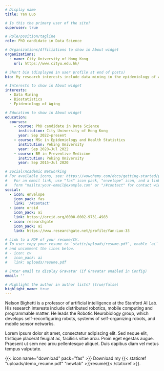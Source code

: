 ```yaml
---
# Display name
title: Yan Luo

# Is this the primary user of the site?
superuser: true

# Role/position/tagline
role: PhD candidate in Data Science

# Organizations/Affiliations to show in About widget
organizations:
  - name: City University of Hong Kong
    url: https://www.cityu.edu.hk/

# Short bio (displayed in user profile at end of posts)
bio: My research interests include data mining in the epidemiology of aging, multimorbidity measurements and outcome prediction among older adults.

# Interests to show in About widget
interests:
  - Data Mining
  - Biostatistics
  - Epidemiology of Aging

# Education to show in About widget
education:
  courses:
    - course: PhD candidate in Data Science
      institution: City University of Hong Kong
      year: Sep 2022–present
    - course: MSc in Epidemiology and Health Statistics
      institution: Peking University
      year: Sep 2020–Jul 2022
    - course: BM in Preventive Medicine
      institution: Peking University
      year: Sep 2015–Jul 2020

# Social/Academic Networking
# For available icons, see: https://wowchemy.com/docs/getting-started/page-builder/#icons
#   For an email link, use "fas" icon pack, "envelope" icon, and a link in the
#   form "mailto:your-email@example.com" or "/#contact" for contact widget.
social:
  - icon: envelope
    icon_pack: fas
    link: '/#contact'
  - icon: orcid
    icon_pack: ai
    link: https://orcid.org/0000-0002-9731-4983
  - icon: researchgate
    icon_pack: ai
    link: https://www.researchgate.net/profile/Yan-Luo-33

# Link to a PDF of your resume/CV.
# To use: copy your resume to `static/uploads/resume.pdf`, enable `ai` icons in `params.toml`,
# and uncomment the lines below.
# - icon: cv
#   icon_pack: ai
#   link: uploads/resume.pdf

# Enter email to display Gravatar (if Gravatar enabled in Config)
email: ''

# Highlight the author in author lists? (true/false)
highlight_name: true
---
```


Nelson Bighetti is a professor of artificial intelligence at the Stanford AI Lab. His research interests include distributed robotics, mobile computing and programmable matter. He leads the Robotic Neurobiology group, which develops self-reconfiguring robots, systems of self-organizing robots, and mobile sensor networks.

Lorem ipsum dolor sit amet, consectetur adipiscing elit. Sed neque elit, tristique placerat feugiat ac, facilisis vitae arcu. Proin eget egestas augue. Praesent ut sem nec arcu pellentesque aliquet. Duis dapibus diam vel metus tempus vulputate.

{{< icon name="download" pack="fas" >}} Download my {{< staticref "uploads/demo_resume.pdf" "newtab" >}}resumé{{< /staticref >}}.
